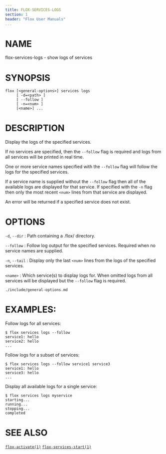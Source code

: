 ```yaml
---
title: FLOX-SERVICES-LOGS
section: 1
header: "Flox User Manuals"
...
```


# NAME

flox-services-logs - show logs of services

# SYNOPSIS

```
flox [<general-options>] services logs
     [ -d=<path> ]
     [ --follow ]
     [ -n=<num> ]
     [<name>] ...
```

# DESCRIPTION

Display the logs of the specified services.

If no services are specified, then the `--follow` flag is required and logs
from all services will be printed in real time.

One or more service names specified with the `--follow` flag will follow the
logs for the specified services.

If a service name is supplied without the `--follow` flag then all of the
available logs are displayed for that service. If specified with the `-n` flag
then only the most recent `<num>` lines from that service are displayed.

An error will be returned if a specified service does not exist.

# OPTIONS

`-d`, `--dir`
:   Path containing a .flox/ directory.

`--follow`
:   Follow log output for the specified services. Required when no service
    names are supplied.

`-n`, `--tail`
:   Display only the last `<num>` lines from the logs of the specified
    services.

`<name>`
:   Which service(s) to display logs for. When omitted logs from all services
    will be displayed but the `--follow` flag is required.

```{.include}
./include/general-options.md
```

# EXAMPLES:

Follow logs for all services:
```
$ flox services logs --follow
service1: hello
service2: hello
...
```

Follow logs for a subset of services:
```
$ flox services logs --follow service1 service3
service1: hello
service3: hello
...
```

Display all available logs for a single service:
```
$ flox services logs myservice
starting...
running...
stopping...
completed
```

# SEE ALSO
[`flox-activate(1)`](./flox-activate.md)
[`flox-services-start(1)`](./flox-services-start.md)

